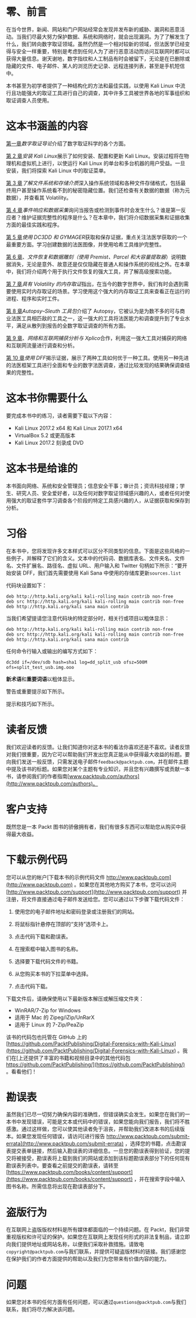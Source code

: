 # 零、前言

在当今世界，新闻、网站和门户网站经常会发现并发布新的威胁、漏洞和恶意活动。当我们尽最大努力保护数据、系统和网络时，就会出现漏洞。为了了解发生了什么，我们转向数字取证领域。虽然仍然是一个相对较新的领域，但法医学已经变得与安全一样重要，特别是考虑到任何人为了进行恶意活动而访问互联网时都可以获得大量信息。谢天谢地，数字指纹和人工制品有时会被留下，无论是在已删除或隐藏的文件、电子邮件、某人的浏览历史记录、远程连接列表，甚至是手机短信中。

本书甚至为初学者提供了一种结构化的方法和最佳实践，以使用 Kali Linux 中流行且功能强大的取证工具进行自己的调查，其中许多工具被世界各地的军事组织和取证调查人员使用。

# 这本书涵盖的内容

[第一章](01.html)*数字取证导论*介绍了数字取证科学的各个方面。

[第 2 章](02.html)*安装 Kali Linux*展示了如何安装、配置和更新 Kali Linux。安装过程将在物理机和虚拟机上进行，以使运行 Kali Linux 的单台和多台机器的用户受益。一旦安装，我们将探索 Kali Linux 中的取证菜单。

[第 3 章](03.html)*了解文件系统和存储介质*深入操作系统领域和各种文件存储格式，包括最终用户甚至操作系统看不到的秘密隐藏位置。我们还检查有关数据的数据（称为元数据），并查看其 Volatility。

[第 4 章](04.html)*事件响应和数据采集*询问当报告或检测到事件时会发生什么？谁是第一反应者？维护证据完整性的程序是什么？在本章中，我们将介绍数据采集和证据收集方面的最佳实践和程序。

[第 5 章](05.html)*使用 DC3DD 和 GYMAGER*获取和保存证据，重点关注法医学获取的一个最重要方面。学习创建数据的法医图像，并使用哈希工具维护完整性。

[第 6 章](06.html)、*文件恢复和数据雕刻（使用 Premist、Parcel 和大容量提取器*）说明数据消失，无论是意外、故意还是仅仅隐藏在普通人和操作系统的视线之外。在本章中，我们将介绍两个用于执行文件恢复的强大工具，并了解高级搜索功能。

[第 7 章](07.html)*具有 Volatility 的内存取证*指出，在当今的数字世界中，我们有时会遇到需要使用实时内存取证的场景。学习使用这个强大的内存取证工具来查看正在运行的进程、程序和实时工件。

[第 8 章](08.html)*Autopsy–Sleuth 工具包*介绍了 Autopsy，它被认为是为数不多的可与商业法医工具相匹敌的工具之一，这一强大的工具将法医能力和调查提升到了专业水平，满足从散列到报告的全数字取证调查的所有方面。

[第 9 章](09.html)、*网络和互联网捕获分析与 Xplico*合作，利用这一强大工具对捕获的网络和互联网流量进行调查和分析。

[第 10 章](10.html)*使用 DFF*揭示证据，展示了两种工具如何优于一种工具。使用另一种先进的法医框架工具进行全面和专业的数字法医调查，通过比较发现的结果确保调查结果的完整性。

# 这本书你需要什么

要完成本书中的练习，读者需要下载以下内容：

*   Kali Linux 2017.2 x64 和 Kali Linux 2017.1 x64
*   VirtualBox 5.2 或更高版本
*   Kali Linux 2017.2 刻录成 DVD

# 这本书是给谁的

本书面向网络、系统和安全管理员；信息安全干事；审计员；资讯科技经理；学生、研究人员、安全爱好者，以及任何对数字取证领域感兴趣的人，或者任何对使用强大的取证套件学习调查各个阶段的特定工具感兴趣的人，从证据获取和保存到分析。

# 习俗

在本书中，您将发现许多文本样式可以区分不同类型的信息。下面是这些风格的一些例子，并解释了它们的含义。文本中的代码词、数据库表名、文件夹名、文件名、文件扩展名、路径名、虚拟 URL、用户输入和 Twitter 句柄如下所示：“要开始安装 DFF，我们首先需要使用 Kali Sana 中使用的存储库更新`sources.list`

代码块设置如下：

```
deb http://http.kali.org/kali kali-rolling main contrib non-free
deb src http://http.kali.org/kali kali-rolling main contrib non-free
deb http://http.kali.org/kali sana main contrib 
```

当我们希望提请您注意代码块的特定部分时，相关行或项目以粗体显示：

```
deb http://http.kali.org/kali kali-rolling main contrib non-free
deb src http://http.kali.org/kali kali-rolling main contrib non-free
deb http://http.kali.org/kali sana main contrib 
```

任何命令行输入或输出的编写方式如下：

```
dc3dd if=/dev/sdb hash=sha1 log=dd_split_usb ofsz=500M ofs=split_test_usb.img.ooo
```

**新术语**和**重要词语**以粗体显示。

警告或重要提示如下所示。

提示和技巧如下所示。

# 读者反馈

我们欢迎读者的反馈。让我们知道你对这本书的看法你喜欢还是不喜欢。读者反馈对我们很重要，因为它可以帮助我们开发出您真正能从中获得最大收益的标题。要向我们发送一般反馈，只需发送电子邮件`feedback@packtpub.com`，并在邮件主题中提及该书的标题。如果您对某个主题有专业知识，并且您有兴趣撰写或贡献一本书，请参阅我们的作者指南[www.packtpub.com/authors](http://www.packtpub.com/authors)。

# 客户支持

既然您是一本 Packt 图书的骄傲拥有者，我们有很多东西可以帮助您从购买中获得最大收益。

# 下载示例代码

您可以从您的帐户[下载本书的示例代码文件 http://www.packtpub.com](http://www.packtpub.com) 。如果您在其他地方购买了本书，您可以访问[http://www.packtpub.com/support](http://www.packtpub.com/support) 并注册，将文件直接通过电子邮件发送给您。您可以通过以下步骤下载代码文件：

1.  使用您的电子邮件地址和密码登录或注册我们的网站。
2.  将鼠标指针悬停在顶部的“支持”选项卡上。
3.  点击代码下载和勘误表。
4.  在搜索框中输入图书的名称。
5.  选择要下载代码文件的书籍。

6.  从您购买本书的下拉菜单中选择。
7.  点击代码下载。

下载文件后，请确保使用以下最新版本解压或解压缩文件夹：

*   WinRAR/7-Zip for Windows
*   适用于 Mac 的 Zipeg/iZip/UnRarX
*   适用于 Linux 的 7-Zip/PeaZip

该书的代码包也托管在 GitHub 上的[https://github.com/PacktPublishing/Digital-Forensics-with-Kali-Linux](https://github.com/PacktPublishing/Digital-Forensics-with-Kali-Linux) 。我们在[上还提供了丰富的书籍和视频目录中的其他代码包 https://github.com/PacktPublishing/](https://github.com/PacktPublishing/) 。看看他们！

# 勘误表

虽然我们已尽一切努力确保内容的准确性，但错误确实会发生。如果您在我们的一本书中发现错误，可能是文本或代码中的错误，如果您能向我们报告，我们将不胜感激。通过这样做，您可以使其他读者免于沮丧，并帮助我们改进本书的后续版本。如果您发现任何错误，请访问[进行报告 http://www.packtpub.com/submit-errata](http://www.packtpub.com/submit-errata) ，选择您的书籍，点击勘误表提交表单链接，然后输入勘误表的详细信息。一旦您的勘误表得到验证，您的提交将被接受，勘误表将上载到我们的网站或添加到该标题勘误表部分下的任何现有勘误表列表中。要查看之前提交的勘误表，请转至[https://www.packtpub.com/books/content/support](https://www.packtpub.com/books/content/support) ，并在搜索字段中输入图书名称。所需信息将出现在勘误表部分下。

# 盗版行为

在互联网上盗版版权材料是所有媒体都面临的一个持续问题。在 Packt，我们非常重视版权和许可证的保护。如果您在互联网上发现任何形式的非法复制品，请立即向我们提供地址或网站名称，以便我们采取补救措施。请致电`copyright@packtpub.com`与我们联系，并提供可疑盗版材料的链接。我们感谢您在保护我们的作者方面提供的帮助以及我们为您带来有价值内容的能力。

# 问题

如果您对本书的任何方面有任何问题，可以通过`questions@packtpub.com`与我们联系，我们将尽力解决该问题。
